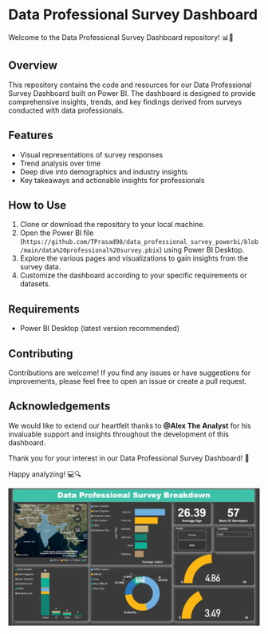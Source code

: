 # Data Professional Survey Dashboard

Welcome to the Data Professional Survey Dashboard repository! 📊🚀

## Overview

This repository contains the code and resources for our Data Professional Survey Dashboard built on Power BI. The dashboard is designed to provide comprehensive insights, trends, and key findings derived from surveys conducted with data professionals.

## Features

- Visual representations of survey responses
- Trend analysis over time
- Deep dive into demographics and industry insights
- Key takeaways and actionable insights for professionals

## How to Use

1. Clone or download the repository to your local machine.
2. Open the Power BI file (`https://github.com/TPrasad98/data_professional_survey_powerbi/blob/main/data%20professional%20survey.pbix`) using Power BI Desktop.
3. Explore the various pages and visualizations to gain insights from the survey data.
4. Customize the dashboard according to your specific requirements or datasets.

## Requirements

- Power BI Desktop (latest version recommended)

## Contributing

Contributions are welcome! If you find any issues or have suggestions for improvements, please feel free to open an issue or create a pull request.

## Acknowledgements

We would like to extend our heartfelt thanks to **@Alex The Analyst** for his invaluable support and insights throughout the development of this dashboard.

Thank you for your interest in our Data Professional Survey Dashboard! 🌟

Happy analyzing! 💻🔍

![Dashboard Preview](https://github.com/TPrasad98/data_professional_survey_powerbi/blob/main/Screenshot%202024-02-17%20102648.png)
